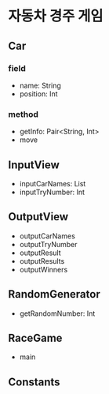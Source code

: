 # 자동차 경주 게임
## Car
### field
- name: String
- position: Int
### method
- getInfo: Pair<String, Int>
- move

## InputView
- inputCarNames: List<Car>
- inputTryNumber: Int

## OutputView
- outputCarNames
- outputTryNumber
- outputResult
- outputResults
- outputWinners

## RandomGenerator
- getRandomNumber: Int

## RaceGame
- main

## Constants
